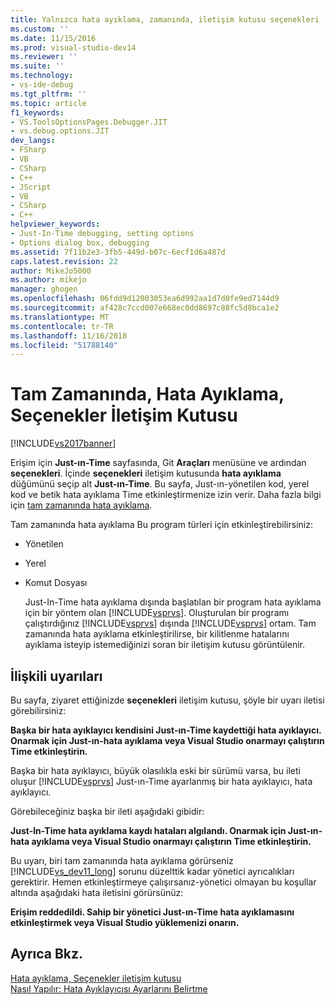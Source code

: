 ```yaml
---
title: Yalnızca hata ayıklama, zamanında, iletişim kutusu seçenekleri | Microsoft Docs
ms.custom: ''
ms.date: 11/15/2016
ms.prod: visual-studio-dev14
ms.reviewer: ''
ms.suite: ''
ms.technology:
- vs-ide-debug
ms.tgt_pltfrm: ''
ms.topic: article
f1_keywords:
- VS.ToolsOptionsPages.Debugger.JIT
- vs.debug.options.JIT
dev_langs:
- FSharp
- VB
- CSharp
- C++
- JScript
- VB
- CSharp
- C++
helpviewer_keywords:
- Just-In-Time debugging, setting options
- Options dialog box, debugging
ms.assetid: 7f11b2e3-3fb5-449d-b07c-6ecf1d6a487d
caps.latest.revision: 22
author: MikeJo5000
ms.author: mikejo
manager: ghogen
ms.openlocfilehash: 06fdd9d12003053ea6d992aa1d7d0fe9ed7144d9
ms.sourcegitcommit: af428c7ccd007e668ec0dd8697c88fc5d8bca1e2
ms.translationtype: MT
ms.contentlocale: tr-TR
ms.lasthandoff: 11/16/2018
ms.locfileid: "51788140"
---
```

# <a name="just-in-time-debugging-options-dialog-box"></a>Tam Zamanında, Hata Ayıklama, Seçenekler İletişim Kutusu
[!INCLUDE[vs2017banner](../includes/vs2017banner.md)]

Erişim için **Just-ın-Time** sayfasında, Git **Araçları** menüsüne ve ardından **seçenekleri**. İçinde **seçenekleri** iletişim kutusunda **hata ayıklama** düğümünü seçip alt **Just-ın-Time**. Bu sayfa, Just-ın-yönetilen kod, yerel kod ve betik hata ayıklama Time etkinleştirmenize izin verir. Daha fazla bilgi için [tam zamanında hata ayıklama](../debugger/just-in-time-debugging-in-visual-studio.md).  
  
 Tam zamanında hata ayıklama Bu program türleri için etkinleştirebilirsiniz:  
  
- Yönetilen  
  
- Yerel  
  
- Komut Dosyası  
  
  Just-In-Time hata ayıklama dışında başlatılan bir program hata ayıklama için bir yöntem olan [!INCLUDE[vsprvs](../includes/vsprvs-md.md)]. Oluşturulan bir programı çalıştırdığınız [!INCLUDE[vsprvs](../includes/vsprvs-md.md)] dışında [!INCLUDE[vsprvs](../includes/vsprvs-md.md)] ortam. Tam zamanında hata ayıklama etkinleştirilirse, bir kilitlenme hatalarını ayıklama isteyip istemediğinizi soran bir iletişim kutusu görüntülenir.  
  
## <a name="associated-warnings"></a>İlişkili uyarıları  
 Bu sayfa, ziyaret ettiğinizde **seçenekleri** iletişim kutusu, şöyle bir uyarı iletisi görebilirsiniz:  
  
 **Başka bir hata ayıklayıcı kendisini Just-ın-Time kaydettiği hata ayıklayıcı. Onarmak için Just-ın-hata ayıklama veya Visual Studio onarmayı çalıştırın Time etkinleştirin.**  
  
 Başka bir hata ayıklayıcı, büyük olasılıkla eski bir sürümü varsa, bu ileti oluşur [!INCLUDE[vsprvs](../includes/vsprvs-md.md)] Just-ın-Time ayarlanmış bir hata ayıklayıcı, hata ayıklayıcı.  
  
 Görebileceğiniz başka bir ileti aşağıdaki gibidir:  
  
 **Just-In-Time hata ayıklama kaydı hataları algılandı. Onarmak için Just-ın-hata ayıklama veya Visual Studio onarmayı çalıştırın Time etkinleştirin.**  
  
 Bu uyarı, biri tam zamanında hata ayıklama görürseniz [!INCLUDE[vs_dev11_long](../includes/vs-dev11-long-md.md)] sorunu düzelttik kadar yönetici ayrıcalıkları gerektirir. Hemen etkinleştirmeye çalışırsanız-yönetici olmayan bu koşullar altında aşağıdaki hata iletisini görürsünüz:  
  
 **Erişim reddedildi. Sahip bir yönetici Just-ın-Time hata ayıklamasını etkinleştirmek veya Visual Studio yüklemenizi onarın.**  
  
## <a name="see-also"></a>Ayrıca Bkz.  
 [Hata ayıklama, Seçenekler iletişim kutusu](../debugger/debugging-options-dialog-box.md)   
 [Nasıl Yapılır: Hata Ayıklayıcısı Ayarlarını Belirtme](../debugger/how-to-specify-debugger-settings.md)




